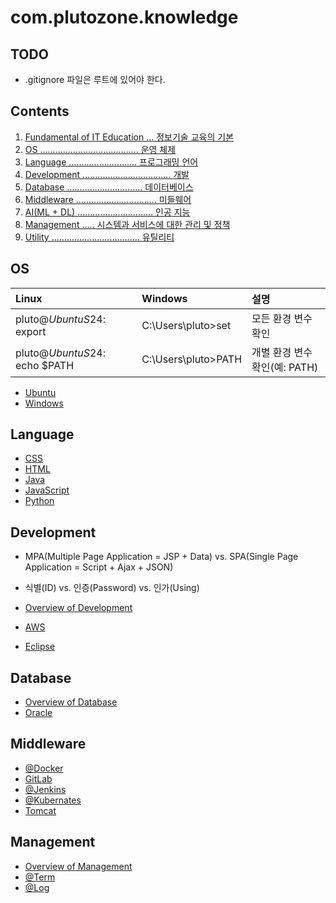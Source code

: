 # com.plutozone.knowledge


## TODO
- .gitignore 파일은 루트에 있어야 한다.


## Contents
01. [Fundamental of IT Education ... 정보기술 교육의 기본](./fundamental/README.md "교육 목표와 네트워크, 운영체제, 프로그래밍 및 데이터베이스에 대한 기본")
02. [OS ....................................... 운영 체제](#os)
03. [Language ........................... 프로그래밍 언어](#language)
04. [Development ................................... 개발](#development)
05. [Database .............................. 데이터베이스](#database)
06. [Middleware ................................ 미들웨어](#middleware)
07. [AI(ML + DL) .............................. 인공 지능](./ai/README.md)
08. [Management ..... 시스템과 서비스에 대한 관리 및 정책](#management)
09. [Utility ................................... 유틸리티](./utility/README.md)


## OS
| Linux                             | Windows               | 설명 |
| :-------------------------------- | :-------------------- | :--- |
| pluto@$UbuntuS24:~$ export		| C:\Users\pluto>set	| 모든 환경 변수 확인 |
| pluto@$UbuntuS24:~$ echo $PATH	| C:\Users\pluto>PATH	| 개별 환경 변수 확인(예: PATH) |

- [Ubuntu](./os/ubuntu.md)
- [Windows](./os/windows.md)


## Language
- [CSS](./language/css.md)
- [HTML](./language/html.md)
- [Java](./language/java.md)
- [JavaScript](./language/javascript.md)
- [Python](./language/python.md)


## Development
- MPA(Multiple Page Application = JSP + Data) vs. SPA(Single Page Application = Script + Ajax + JSON)
- 식별(ID) vs. 인증(Password) vs. 인가(Using)

- [Overview of Development](./development/README.md "개발 표준 가이드 등")
- [AWS](./development/cloud/aws.md)
- [Eclipse](./development/eclipse.md)


## Database
- [Overview of Database](./database/README.md "데이터베이스 개론 등")
- [Oracle](./database/oracle.md)


## Middleware
- [@Docker](./middleware/docker.md)
- [GitLab](./middleware/gitlab.md)
- [@Jenkins](./middleware/jenkins.md)
- [@Kubernates](./middleware/kubernetes.md)
- [Tomcat](./middleware/tomcat.md)


## Management
- [Overview of Management](./management/README.md "관리 개론 등")
- [@Term](./management/term.md)
- [@Log](./management/log.md)